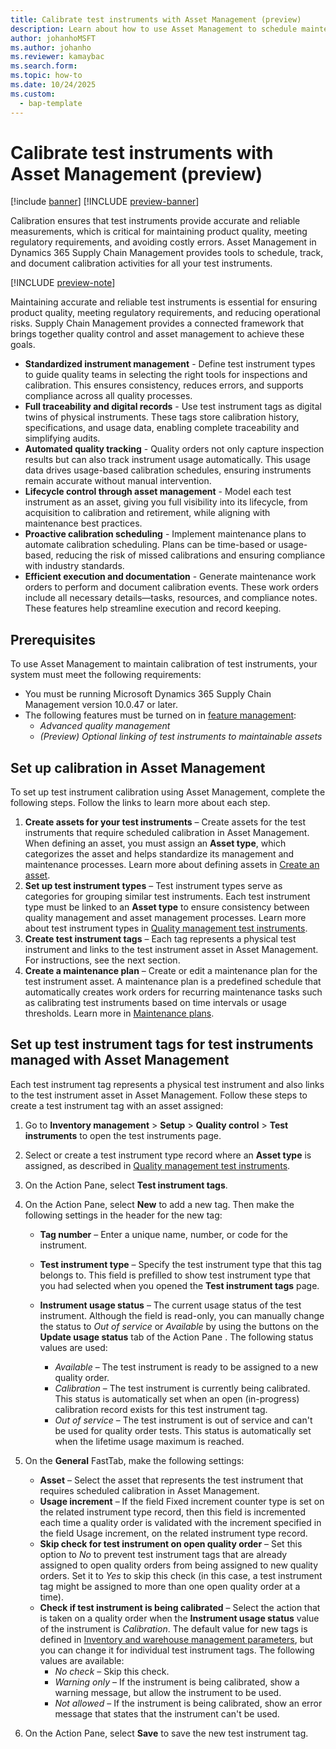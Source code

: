 ```yaml
---
title: Calibrate test instruments with Asset Management (preview)
description: Learn about how to use Asset Management to schedule maintenance plans for test instruments used in quality management.
author: johanhoMSFT
ms.author: johanho
ms.reviewer: kamaybac
ms.search.form:
ms.topic: how-to
ms.date: 10/24/2025
ms.custom: 
  - bap-template
---
```


# Calibrate test instruments with Asset Management (preview)

[!include [banner](../../includes/banner.md)]
[!INCLUDE [preview-banner](~/../shared-content/shared/preview-includes/preview-banner.md)]

Calibration ensures that test instruments provide accurate and reliable measurements, which is critical for maintaining product quality, meeting regulatory requirements, and avoiding costly errors. Asset Management in Dynamics 365 Supply Chain Management provides tools to schedule, track, and document calibration activities for all your test instruments.

[!INCLUDE [preview-note](~/../shared-content/shared/preview-includes/preview-note-d365.md)]

Maintaining accurate and reliable test instruments is essential for ensuring product quality, meeting regulatory requirements, and reducing operational risks. Supply Chain Management provides a connected framework that brings together quality control and asset management to achieve these goals.

- **Standardized instrument management** - Define test instrument types to guide quality teams in selecting the right tools for inspections and calibration. This ensures consistency, reduces errors, and supports compliance across all quality processes.
- **Full traceability and digital records** - Use test instrument tags as digital twins of physical instruments. These tags store calibration history, specifications, and usage data, enabling complete traceability and simplifying audits.
- **Automated quality tracking** - Quality orders not only capture inspection results but can also track instrument usage automatically. This usage data drives usage-based calibration schedules, ensuring instruments remain accurate without manual intervention.
- **Lifecycle control through asset management** - Model each test instrument as an asset, giving you full visibility into its lifecycle, from acquisition to calibration and retirement, while aligning with maintenance best practices.
- **Proactive calibration scheduling** - Implement maintenance plans to automate calibration scheduling. Plans can be time-based or usage-based, reducing the risk of missed calibrations and ensuring compliance with industry standards.
- **Efficient execution and documentation** - Generate maintenance work orders to perform and document calibration events. These work orders include all necessary details—tasks, resources, and compliance notes. These features help streamline execution and record keeping.

## Prerequisites

<!-- KFM: I added this section. Is it correct? Anything more to say here? -->

To use Asset Management to maintain calibration of test instruments, your system must meet the following requirements:

- You must be running Microsoft Dynamics 365 Supply Chain Management version 10.0.47 or later.
- The following features must be turned on in [feature management](../../fin-ops-core/fin-ops/get-started/feature-management/feature-management-overview.md):
    - *Advanced quality management*
    - *(Preview) Optional linking of test instruments to maintainable assets*

## Set up calibration in Asset Management

To set up test instrument calibration using Asset Management, complete the following steps. Follow the links to learn more about each step.

1. **Create assets for your test instruments** – Create assets for the test instruments that require scheduled calibration in Asset Management. When defining an asset, you must assign an **Asset type**, which categorizes the asset and helps standardize its management and maintenance processes. Learn more about defining assets in [Create an asset](../objects/create-an-object.md).
1. **Set up test instrument types** – Test instrument types serve as categories for grouping similar test instruments. Each test instrument type must be linked to an **Asset type** to ensure consistency between quality management and asset management processes. Learn more about test instrument types in [Quality management test instruments](../../inventory/quality-test-instruments.md).
1. **Create test instrument tags** – Each tag represents a physical test instrument and links to the test instrument asset in Asset Management. For instructions, see the next section.
1. **Create a maintenance plan** – Create or edit a maintenance plan for the test instrument asset. A maintenance plan is a predefined schedule that automatically creates work orders for recurring maintenance tasks such as calibrating test instruments based on time intervals or usage thresholds. Learn more in [Maintenance plans](maintenance-plans.md).

## Set up test instrument tags for test instruments managed with Asset Management

Each test instrument tag represents a physical test instrument and also links to the test instrument asset in Asset Management. Follow these steps to create a test instrument tag with an asset assigned:

1. Go to **Inventory management** \> **Setup** \> **Quality control** \> **Test instruments** to open the test instruments page.
1. Select or create a test instrument type record where an **Asset type** is assigned, as described in [Quality management test instruments](../../inventory/quality-test-instruments.md).
1. On the Action Pane, select **Test instrument tags**.
1. On the Action Pane, select **New** to add a new tag. Then make the following settings in the header for the new tag:
    - **Tag number** – Enter a unique name, number, or code for the instrument.
    - **Test instrument type** – Specify the test instrument type that this tag belongs to. This field is prefilled to show test instrument type that you had selected when you opened the **Test instrument tags** page.
    - **Instrument usage status** – The current usage status of the test instrument. Although the field is read-only, you can manually change the status to *Out of service* or *Available* by using the buttons on the **Update usage status** tab of the Action Pane <!-- KFM: This Action Pane button is always disabled for me for Asset Management enable tags. Are manual changes not support for AM assets? -->. The following status values are used:

        - *Available* – The test instrument is ready to be assigned to a new quality order.
        - *Calibration* – The test instrument is currently being calibrated. This status is automatically set when an open (in-progress) calibration record exists for this test instrument tag.
        - *Out of service* – The test instrument is out of service and can't be used for quality order tests. This status is automatically set when the lifetime usage maximum is reached.

1. On the **General** FastTab, make the following settings:
    - **Asset** – Select the asset that represents the test instrument that requires scheduled calibration in Asset Management.
    - **Usage increment** – If the field Fixed increment counter type is set on the related instrument type record, then this field is incremented each time a quality order is validated with the increment specified in the field Usage increment, on the related instrument type record.
    - **Skip check for test instrument on open quality order** – Set this option to *No* to prevent test instrument tags that are already assigned to open quality orders from being assigned to new quality orders. Set it to *Yes* to skip this check (in this case, a test instrument tag might be assigned to more than one open quality order at a time).
    - **Check if test instrument is being calibrated** – Select the action that is taken on a quality order when the **Instrument usage status** value of the instrument is *Calibration*. The default value for new tags is defined in [Inventory and warehouse management parameters](../../inventory/quality-instrument-calibration.md#parameters), but you can change it for individual test instrument tags. The following values are available:
        - *No check* – Skip this check.
        - *Warning only* – If the instrument is being calibrated, show a warning message, but allow the instrument to be used.
        - *Not allowed* – If the instrument is being calibrated, show an error message that states that the instrument can't be used.

1. On the Action Pane, select **Save** to save the new test instrument tag.
